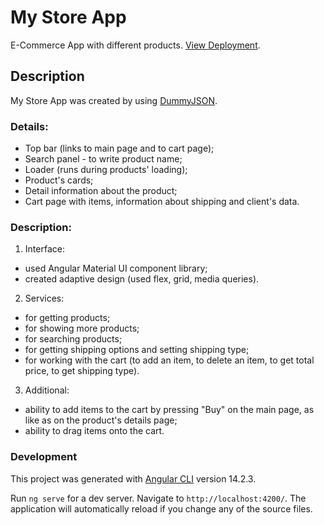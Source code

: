 # My Store App

E-Commerce App with different products. <a href="https://sashapt.github.io/My-store/">View Deployment</a>.

## Description

My Store App was created by using <a href='https://dummyjson.com'>DummyJSON</a>.

### Details:
- Top bar (links to main page and to cart page);
- Search panel - to write product name;
- Loader (runs during products' loading);
- Product's cards;
- Detail information about the product;
- Cart page with items, information about shipping and client's data.

### Description:
1) Interface:
- used Angular Material UI component library;
- created adaptive design (used flex, grid, media queries).
2) Services:
- for getting products;
- for showing more products;
- for searching products;
- for getting shipping options and setting shipping type;
- for working with the cart (to add an item, to delete an item, to get total price, to get shipping type).
3) Additional:
- ability to add items to the cart by pressing "Buy" on the main page, as like as on the product's details page;
- ability to drag items onto the cart.

### Development

This project was generated with [Angular CLI](https://github.com/angular/angular-cli) version 14.2.3.

Run `ng serve` for a dev server. Navigate to `http://localhost:4200/`. The application will automatically reload if you change any of the source files.







